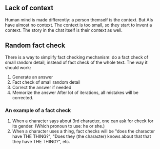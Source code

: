 ## Lack of context
Human mind is made differently: a person themself is the context. But AIs have almost no context. The context is too small, so they start to invent a context. The story in the chat itself is their context as well.
## Random fact check
There is a way to simplify fact checking mechanism: do a fact check of small random detail, instead of fact check of the whole text.
The way it should work:
1) Generate an answer
2) Fact check of small random detail
3) Correct the answer if needed
4) Memorize the answer
After lot of iterations, all mistakes will be corrected.
### An example of a fact check
1) When a character says about 3rd character, one can ask for check for its gender. (Which pronoun to use: he or she.)
2) When a character uses a thing, fact checks will be "does the character have THE THING?", "Does they (the character) knows about that that they have THE THING?", etc.